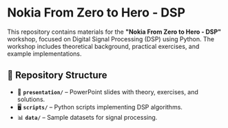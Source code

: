 # Nokia From Zero to Hero - DSP

This repository contains materials for the **"Nokia From Zero to Hero - DSP"** workshop, focused on Digital Signal Processing (DSP) using Python. The workshop includes theoretical background, practical exercises, and example implementations.

## 📁 Repository Structure
- 📄 **`presentation/`** – PowerPoint slides with theory, exercises, and solutions.
- 🖥️ **`scripts/`** – Python scripts implementing DSP algorithms.
- 📊 **`data/`** – Sample datasets for signal processing.
